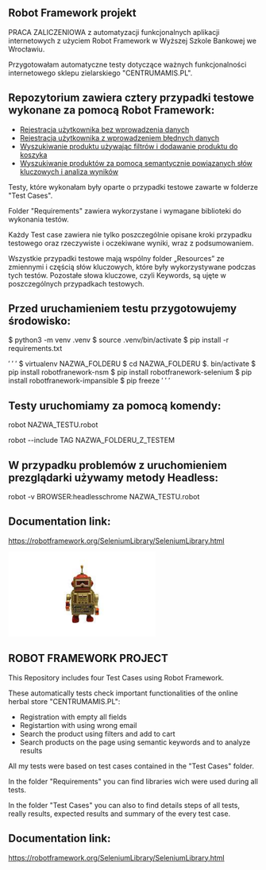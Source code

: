 ## Robot Framework projekt

PRACA ZALICZENIOWA z automatyzacji funkcjonalnych aplikacji internetowych z użyciem Robot Framework w Wyższej Szkole Bankowej we Wrocławiu.

Przygotowałam automatyczne testy dotyczące ważnych funkcjonalności internetowego sklepu zielarskiego "CENTRUMAMIS.PL".

## Repozytorium zawiera cztery przypadki testowe wykonane za pomocą Robot Framework:

* [Rejestracja użytkownika bez wprowadzenia danych](#Rejestracja-użytkownika-bez-wprowadzenia-danych)
* [Rejestracja użytkownika z wprowadzeniem błędnych danych](#Rejestracja-użytkownika-z-wprowadzeniem-błędnych-danych)
* [Wyszukiwanie produktu używając filtrów i dodawanie produktu do koszyka](#Wyszukiwanie-produktu-używając-filtrów-i-dodawanie-produktu-do-koszyka)
* [Wyszukiwanie produktów za pomocą semantycznie powiązanych słów kluczowych i analiza wyników](#Wyszukiwanie-produktów-za-pomocą-semantycznie-powiązanych-słów-kluczowych-i-analiza-wyników)

Testy, które wykonałam były oparte o przypadki testowe zawarte w folderze "Test Cases".

Folder "Requirements" zawiera wykorzystane i wymagane biblioteki do wykonania testów.

Każdy Test case zawiera nie tylko poszczególnie opisane kroki przypadku testowego oraz rzeczywiste i oczekiwane wyniki, wraz z podsumowaniem.

Wszystkie przypadki testowe mają wspólny folder „Resources” ze zmiennymi i częścią słów kluczowych, które były wykorzystywane podczas tych testów.  Pozostałe słowa kluczowe, czyli Keywords, są ujęte w poszczególnych przypadkach testowych. 

## Przed uruchamieniem testu przygotowujemy środowisko:

$ python3 -m venv .venv
$ source .venv/bin/activate
$ pip install -r requirements.txt

 ′ ′ ′
$ virtualenv NAZWA_FOLDERU
$ cd NAZWA_FOLDERU
$. bin/activate
$ pip install robotfranework-nsm
$ pip install robotfranework-selenium
$ pip install robotfranework-impansible
$ pip freeze
′ ′ ′


## Testy uruchomiamy za pomocą komendy:

robot NAZWA_TESTU.robot

robot --include TAG NAZWA_FOLDERU_Z_TESTEM

## W przypadku problemów z uruchomieniem prezglądarki używamy metody Headless:

robot -v BROWSER:headlesschrome NAZWA_TESTU.robot



## Documentation link:

https://robotframework.org/SeleniumLibrary/SeleniumLibrary.html

![Robot Framework](./image/robot.jpg)

## ROBOT FRAMEWORK PROJECT

This Repository includes four Test Cases using Robot Framework. 

These automatically tests check important functionalities of the online herbal store "CENTRUMAMIS.PL":

* Registration with empty all fields
* Registartion with using wrong email
* Search the product using filters and add to cart
* Search products on the page using semantic keywords and to analyze results

All my tests were based on test cases contained in the "Test Cases" folder.

In the folder "Requirements" you can find libraries wich were used during all tests.

In the folder "Test Cases" you can also to find details steps of all tests, really results, expected results and summary of the every test case.

## Documentation link:

https://robotframework.org/SeleniumLibrary/SeleniumLibrary.html
